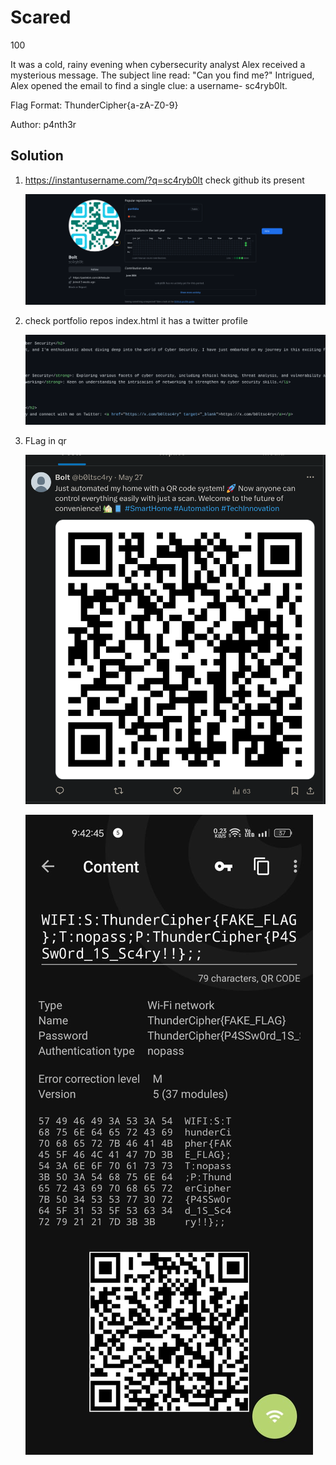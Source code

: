 # Scared

100

It was a cold, rainy evening when cybersecurity analyst Alex received a mysterious message. The subject line read: "Can you find me?" Intrigued, Alex opened the email to find a single clue: a username- sc4ryb0lt.

Flag Format: ThunderCipher{a-zA-Z0-9}

Author: p4nth3r

## Solution

1. https://instantusername.com/?q=sc4ryb0lt check github its present

    ![GIthub](assets/Scared/image.png)

2. check portfolio repos index.html it has a twitter profile 

    ![Index.html](assets/Scared/image-1.png)

3. FLag in qr

    ![twitter](assets/Scared/image-2.png)

    ![flag](assets/Scared/image-3.png)
